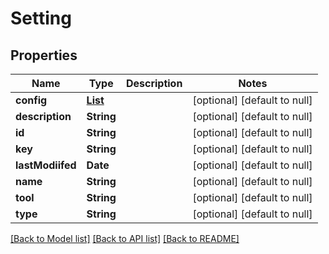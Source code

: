 # Setting
## Properties

| Name | Type | Description | Notes |
|------------ | ------------- | ------------- | -------------|
| **config** | [**List**](SettingConfig.md) |  | [optional] [default to null] |
| **description** | **String** |  | [optional] [default to null] |
| **id** | **String** |  | [optional] [default to null] |
| **key** | **String** |  | [optional] [default to null] |
| **lastModiifed** | **Date** |  | [optional] [default to null] |
| **name** | **String** |  | [optional] [default to null] |
| **tool** | **String** |  | [optional] [default to null] |
| **type** | **String** |  | [optional] [default to null] |

[[Back to Model list]](../README.md#documentation-for-models) [[Back to API list]](../README.md#documentation-for-api-endpoints) [[Back to README]](../README.md)

